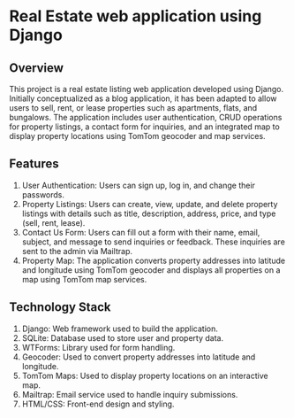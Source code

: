 # Real Estate web application using Django

## Overview

This project is a real estate listing web application developed using Django. Initially conceptualized as a blog application, it has been adapted to allow users to sell, rent, or lease properties such as apartments, flats, and bungalows. The application includes user authentication, CRUD operations for property listings, a contact form for inquiries, and an integrated map to display property locations using TomTom geocoder and map services.


## Features
  
  1. User Authentication: Users can sign up, log in, and change their passwords.
  2. Property Listings: Users can create, view, update, and delete property listings with details such as title, description, address, price, and type (sell, rent, lease).
  3. Contact Us Form: Users can fill out a form with their name, email, subject, and message to send inquiries or feedback. These inquiries are sent to the admin via Mailtrap.
  4. Property Map: The application converts property addresses into latitude and longitude using TomTom geocoder and displays all properties on a map using TomTom map services.

## Technology Stack

   1. Django: Web framework used to build the application.
   2. SQLite: Database used to store user and property data.
   3. WTForms: Library used for form handling.
   4. Geocoder: Used to convert property addresses into latitude and longitude.
   5. TomTom Maps: Used to display property locations on an interactive map.
   6. Mailtrap: Email service used to handle inquiry submissions.
   7. HTML/CSS: Front-end design and styling.
